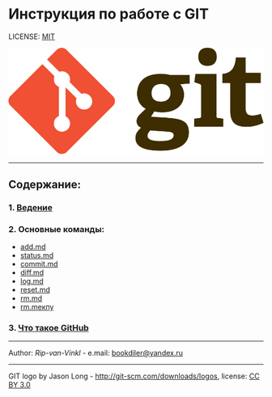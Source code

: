 # Инструкция по работе с GIT

LICENSE: [MIT](./license.md)

![git-logo](./assets/Git-Logo-2Color.png)

---

## Содержание:
### 1. [Ведение](./сonduction.md)
### 2. Основные команды:
  * [add.md](./commands/add.md)
  * [status.md](./commands/status)
  * [commit.md](./commands/commit)
  * [diff.md](./commands/diff)
  * [log.md](./commands/log)
  * [reset.md](./commands/reset)
  * [rm.md](./commands/rm)
  * [rm.mекпу](./commands/merge)
### 3. [Что такое GitHub](./github.md)

---
Author:  *Rip-van-Vinkl* - e.mail: bookdiler@yandex.ru

---

GIT logo by Jason Long - http://git-scm.com/downloads/logos, license: [CC BY 3.0](https://creativecommons.org/licenses/by/3.0/)